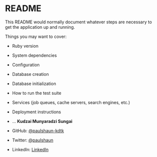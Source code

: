 # README

This README would normally document whatever steps are necessary to get the
application up and running.

Things you may want to cover:

* Ruby version

* System dependencies

* Configuration

* Database creation

* Database initialization

* How to run the test suite

* Services (job queues, cache servers, search engines, etc.)

* Deployment instructions

* ...
 **Kudzai Munyaradzi Sungai**

* GitHub: [@paulshaun-kdtk](https://github.com/paulshaun-kdtk)
* Twitter: [@paulshaun](https://twitter.com/ShaunPa30032006)
* LinkedIn: [LinkedIn](https://www.linkedin.com/in/shaun-sungai-b54339263/)